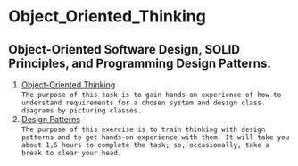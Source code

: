 # Object_Oriented_Thinking
## Object-Oriented Software Design, SOLID Principles, and Programming Design Patterns.

1. [Object-Oriented Thinking](https://github.com/pp8a/Object_Oriented_Thinking/tree/main/Object-Oriented_Thinking) </br> ```The purpose of this task is to gain hands-on experience of how to understand requirements for a chosen system and design class diagrams by picturing classes.```
2. [Design Patterns](https://github.com/pp8a/Object_Oriented_Thinking/tree/main/design-patterns) </br> ```The purpose of this exercise is to train thinking with design patterns and to get hands-on experience with them. It will take you about 1,5 hours to complete the task; so, occasionally, take a break to clear your head.```
